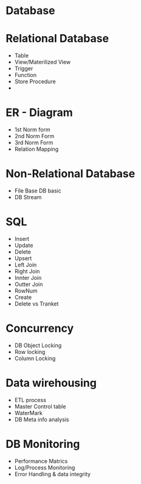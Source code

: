 # Database 

# Relational Database
- Table
- View/Materilized View
- Trigger
- Function
- Store Procedure 
- 

# ER - Diagram
- 1st Norm form
- 2nd Norm Form
- 3rd Norm Form
- Relation Mapping

# Non-Relational Database
- File Base DB basic
- DB Stream

# SQL 
- Insert
- Update 
- Delete 
- Upsert
- Left Join
- Right Join
- Innter Join
- Outter Join
- RowNum
- Create 
- Delete vs Tranket

# Concurrency 
- DB Object Locking
- Row locking
- Column Locking

# Data wirehousing 
- ETL process
- Master Control table
- WaterMark 
- DB Meta info analysis 

# DB Monitoring 
- Performance Matrics
- Log/Process Monitoring
- Error Handling & data integrity 
